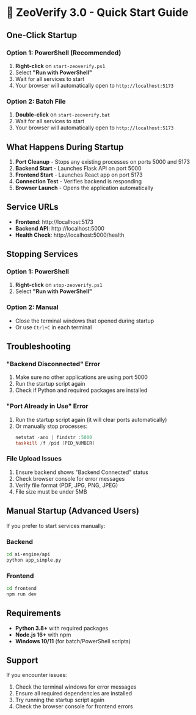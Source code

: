 # 🚀 ZeoVerify 3.0 - Quick Start Guide

## One-Click Startup

### Option 1: PowerShell (Recommended)
1. **Right-click** on `start-zeoverify.ps1`
2. Select **"Run with PowerShell"**
3. Wait for all services to start
4. Your browser will automatically open to `http://localhost:5173`

### Option 2: Batch File
1. **Double-click** on `start-zeoverify.bat`
2. Wait for all services to start
3. Your browser will automatically open to `http://localhost:5173`

## What Happens During Startup

1. **Port Cleanup** - Stops any existing processes on ports 5000 and 5173
2. **Backend Start** - Launches Flask API on port 5000
3. **Frontend Start** - Launches React app on port 5173
4. **Connection Test** - Verifies backend is responding
5. **Browser Launch** - Opens the application automatically

## Service URLs

- **Frontend**: http://localhost:5173
- **Backend API**: http://localhost:5000
- **Health Check**: http://localhost:5000/health

## Stopping Services

### Option 1: PowerShell
1. **Right-click** on `stop-zeoverify.ps1`
2. Select **"Run with PowerShell"**

### Option 2: Manual
- Close the terminal windows that opened during startup
- Or use `Ctrl+C` in each terminal

## Troubleshooting

### "Backend Disconnected" Error
1. Make sure no other applications are using port 5000
2. Run the startup script again
3. Check if Python and required packages are installed

### "Port Already in Use" Error
1. Run the startup script again (it will clear ports automatically)
2. Or manually stop processes:
   ```powershell
   netstat -ano | findstr :5000
   taskkill /f /pid [PID_NUMBER]
   ```

### File Upload Issues
1. Ensure backend shows "Backend Connected" status
2. Check browser console for error messages
3. Verify file format (PDF, JPG, PNG, JPEG)
4. File size must be under 5MB

## Manual Startup (Advanced Users)

If you prefer to start services manually:

### Backend
```bash
cd ai-engine/api
python app_simple.py
```

### Frontend
```bash
cd frontend
npm run dev
```

## Requirements

- **Python 3.8+** with required packages
- **Node.js 16+** with npm
- **Windows 10/11** (for batch/PowerShell scripts)

## Support

If you encounter issues:
1. Check the terminal windows for error messages
2. Ensure all required dependencies are installed
3. Try running the startup script again
4. Check the browser console for frontend errors
